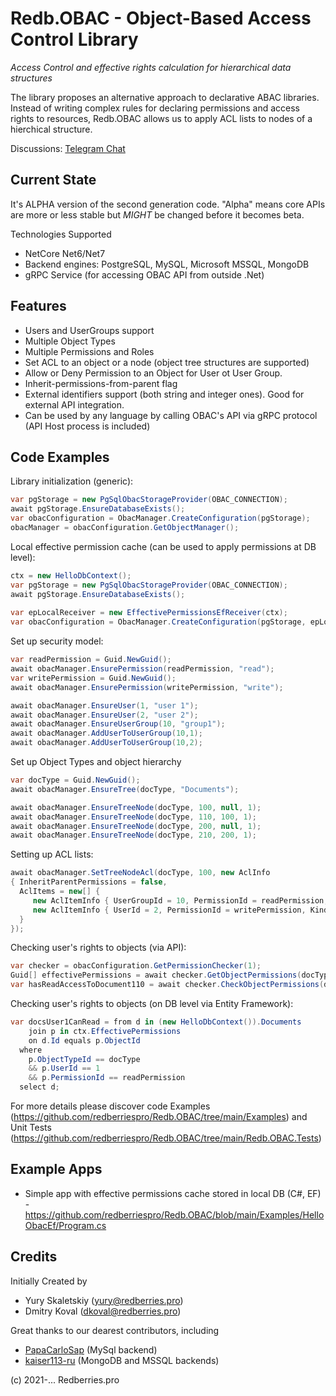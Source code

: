 # Redb.OBAC - Object-Based Access Control Library
*Access Control and effective rights calculation for hierarchical data structures*

The library proposes an alternative approach to declarative ABAC libraries.
Instead of writing complex rules for declaring permissions and access rights to resources, Redb.OBAC allows us to apply ACL lists to nodes of a hierchical structure.

Discussions: [Telegram Chat](https://t.me/+InGrdq8qXeYyOTNi)

## Current State
It's ALPHA version of the second generation code. "Alpha" means core APIs are more or less stable but *MIGHT* be changed before it becomes beta.

Technologies Supported
- NetCore Net6/Net7
- Backend engines: PostgreSQL, MySQL, Microsoft MSSQL, MongoDB
- gRPC Service (for accessing OBAC API from outside .Net)

## Features
- Users and UserGroups support
- Multiple Object Types
- Multiple Permissions and Roles
- Set ACL to an object or a node (object tree structures are supported)
- Allow or Deny Permission to an Object for User ot User Group. 
- Inherit-permissions-from-parent flag
- External identifiers support (both string and integer ones). Good for external API integration.
- Can be used by any language by calling OBAC's API via gRPC protocol (API Host process is included)

## Code Examples
Library initialization (generic):
```c#
var pgStorage = new PgSqlObacStorageProvider(OBAC_CONNECTION);
await pgStorage.EnsureDatabaseExists();
var obacConfiguration = ObacManager.CreateConfiguration(pgStorage);
obacManager = obacConfiguration.GetObjectManager();
```

Local effective permission cache (can be used to apply permissions at DB level):
```c#
ctx = new HelloDbContext();
var pgStorage = new PgSqlObacStorageProvider(OBAC_CONNECTION);
await pgStorage.EnsureDatabaseExists();
            
var epLocalReceiver = new EffectivePermissionsEfReceiver(ctx);
var obacConfiguration = ObacManager.CreateConfiguration(pgStorage, epLocalReceiver);
```

Set up security model:
```c#
var readPermission = Guid.NewGuid();
await obacManager.EnsurePermission(readPermission, "read");
var writePermission = Guid.NewGuid();
await obacManager.EnsurePermission(writePermission, "write");

await obacManager.EnsureUser(1, "user 1");
await obacManager.EnsureUser(2, "user 2");
await obacManager.EnsureUserGroup(10, "group1");
await obacManager.AddUserToUserGroup(10,1);
await obacManager.AddUserToUserGroup(10,2);
```

Set up Object Types and object hierarchy
```c#
var docType = Guid.NewGuid();
await obacManager.EnsureTree(docType, "Documents");

await obacManager.EnsureTreeNode(docType, 100, null, 1);
await obacManager.EnsureTreeNode(docType, 110, 100, 1);
await obacManager.EnsureTreeNode(docType, 200, null, 1);
await obacManager.EnsureTreeNode(docType, 210, 200, 1);
```

Setting up ACL lists:
```c#
await obacManager.SetTreeNodeAcl(docType, 100, new AclInfo
{ InheritParentPermissions = false,
  AclItems = new[] {
     new AclItemInfo { UserGroupId = 10, PermissionId = readPermission, Kind = PermissionKindEnum.Allow },
     new AclItemInfo { UserId = 2, PermissionId = writePermission, Kind = PermissionKindEnum.Allow }
  }
});
```

Checking user's rights to objects (via API):
```c#
var checker = obacConfiguration.GetPermissionChecker(1);
Guid[] effectivePermissions = await checker.GetObjectPermissions(docType, 110);
var hasReadAccessToDocument110 = await checker.CheckObjectPermissions(docType, 110, readPermission);
```

Checking user's rights to objects (on DB level via Entity Framework):
```c#
var docsUser1CanRead = from d in (new HelloDbContext()).Documents
    join p in ctx.EffectivePermissions
    on d.Id equals p.ObjectId
  where
    p.ObjectTypeId == docType 
    && p.UserId == 1  
    && p.PermissionId == readPermission
  select d;
```

For more details please discover code Examples (https://github.com/redberriespro/Redb.OBAC/tree/main/Examples) and Unit Tests (https://github.com/redberriespro/Redb.OBAC/tree/main/Redb.OBAC.Tests)

## Example Apps
- Simple app with effective permissions cache stored in local DB (C#, EF) - https://github.com/redberriespro/Redb.OBAC/blob/main/Examples/HelloObacEf/Program.cs

## Credits
Initially Created by
- Yury Skaletskiy (yury@redberries.pro)
- Dmitry Koval (dkoval@redberries.pro)

Great thanks to our dearest contributors, including
- [PapaCarloSap](https://github.com/PapaCarloSap) (MySql backend)
- [kaiser113-ru](https://github.com/kaiser113-ru) (MongoDB and MSSQL backends)

(c) 2021-... Redberries.pro
